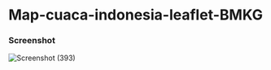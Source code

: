 # Map-cuaca-indonesia-leaflet-BMKG
### Screenshot
![Screenshot (393)](https://github.com/user-attachments/assets/1937f539-d7f1-4e0c-bd49-4d4c19fa4359)


